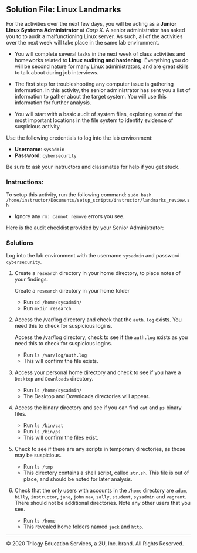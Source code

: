 ## Solution File: Linux Landmarks

For the activities over the next few days, you will be acting as a **Junior Linux Systems Administrator** at _Corp X_. A senior administrator has asked you to to audit a malfunctioning Linux server. As such, all of the activities over the next week will take place in the same lab environment.

- You will complete several tasks in the next week of class activities and homeworks related to **Linux auditing and hardening**. Everything you do will be second nature for many Linux administrators, and are great skills to talk about during job interviews.

- The first step for troubleshooting any computer issue is gathering information. In this activity, the senior administrator has sent you a list of information to gather about the target system. You will use this information for further analysis.

- You will start with a basic audit of system files, exploring some of the most important locations in the file system to identify evidence of suspicious activity.

Use the following credentials to log into the lab environment:

- **Username**: `sysadmin`
- **Password**: `cybersecurity`

Be sure to ask your instructors and classmates for help if you get stuck.

### Instructions:

To setup this activity, run the following command: `sudo bash /home/instructor/Documents/setup_scripts/instructor/landmarks_review.sh`
    
- Ignore any `rm: cannot remove` errors you see.

Here is the audit checklist provided by your Senior Administrator:

### Solutions
Log into the lab environment with the username `sysadmin` and password `cybersecurity`.
1. Create a `research` directory in your home directory, to place notes of your findings.

   Create a `research` directory in your home folder
     - Run `cd /home/sysadmin/`
     - Run `mkdir research`

2. Access the /var/log directory and check that the `auth.log` exists. You need this to check for suspicious logins.

   Access the /var/log directory, check to see if the `auth.log` exists as you need this to check for suspicious logins.
     - Run `ls /var/log/auth.log`
     - This will confirm the file exists.

3. Access your personal home directory and check to see if you have a `Desktop` and `Downloads` directory.

     - Run `ls /home/sysadmin/`
     - The Desktop and Downloads directories will appear.

4. Access the binary directory and see if you can find `cat` and `ps` binary files.
    
     - Run `ls /bin/cat`
     - Run `ls /bin/ps`
     - This will confirm the files exist.

5. Check to see if there are any scripts in temporary directories, as those may be suspicious.
     - Run `ls /tmp`
     - This directory contains a shell script, called `str.sh`. This file is out of place, and should be noted for later analysis.

6. Check that the only users with accounts in the `/home` directory are `adam`, `billy`, `instructor`, `jane`, `john` `max`, `sally`, `student`, `sysadmin` and `vagrant`. There should not be additional directories. Note any other users that you see.
    
     - Run `ls /home` 
     - This revealed home folders named `jack` and `http`.


-------

© 2020 Trilogy Education Services, a 2U, Inc. brand. All Rights Reserved.



